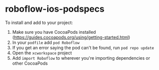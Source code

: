 # roboflow-ios-podspecs

To install and add to your project: 

1) Make sure you have CocoaPods installed (https://guides.cocoapods.org/using/getting-started.html)
2) In your `podfile` add `pod Roboflow` 
3) If you get an error saying the pod can't be found, run `pod repo update`
4) Open the `xcworkspace` project
5) Add `import Roboflow` to wherever you're importing dependencies or other CocoaPods
